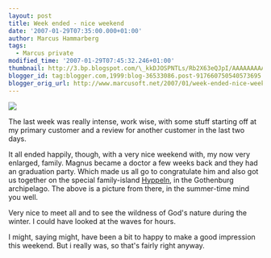 ```yaml
---
layout: post
title: Week ended - nice weekend
date: '2007-01-29T07:35:00.000+01:00'
author: Marcus Hammarberg
tags:
  - Marcus private
modified_time: '2007-01-29T07:45:32.246+01:00'
thumbnail: http://3.bp.blogspot.com/\_kkDJOSPNTLs/Rb2X63eQJpI/AAAAAAAAAEw/UmBOLRCpza4/s72-c/PICT0384.JPG
blogger_id: tag:blogger.com,1999:blog-36533086.post-917660750540573695
blogger_orig_url: http://www.marcusoft.net/2007/01/week-ended-nice-weekend.html
---
```


[<img
src="http://3.bp.blogspot.com/_kkDJOSPNTLs/Rb2X63eQJpI/AAAAAAAAAEw/UmBOLRCpza4/s400/PICT0384.JPG"
id="BLOGGER_PHOTO_ID_5025339796794386066"
style="DISPLAY: block; MARGIN: 0px auto 10px; CURSOR: hand; TEXT-ALIGN: center"
data-border="0" />](http://3.bp.blogspot.com/_kkDJOSPNTLs/Rb2X63eQJpI/AAAAAAAAAEw/UmBOLRCpza4/s1600-h/PICT0384.JPG)

<div>

The last week was really intense, work wise, with some stuff
starting off at my primary customer and a review for another customer in
the last two days.

</div>







<div>

It all ended happily, though, with a very nice
weekend with, my now very enlarged, family. Magnus became a doctor a few
weeks back and they had an graduation party. Which made us all go to
congratulate him and also got us together on the special family-island
[Hyppeln](http://www.hyppeln.com/),
in the Gothenburg <span
id="SPELLING_ERROR_5"
class="blsp-spelling-corrected">archipelago. The above is a
picture from there, in the summer-time mind you well.

</div>







<div>

Very nice to meet all and to see the wildness of God's nature during the
winter. I could have looked at the waves for hours.

</div>







<div>

I might, saying might, have been a bit to happy to make a good
impression this weekend. But i really was, so that's
fairly right anyway.

</div>




